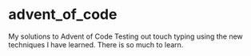 # advent_of_code
My solutions to Advent of Code
Testing out touch typing using the new techniques I have learned. There is so much to learn. 
